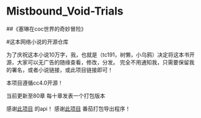 # Mistbound_Void-Trials

##《塞琳在coc世界的奇妙冒险》

#这本网络小说的开源仓库

为了庆祝这本小说10万字，我，也就是（tc191，树懒，小乌鸦）决定将这本书开源，大家可以无广告的随缘查看，修改，分发。
完全不用通知我，只需要保留我的署名，或者小说链接，或此项目链接即可！

本项目遵循cc4.0开源！

当前更新至80章
每十章发表一个打包版本

感谢[此项目](https://github.com/POf-L/Fanqie-novel-Downloader) 的api！
感谢[此项目](https://github.com/Dlmily/Tomato-Novel-Downloader-Lite) 番茄打包导出程序！
